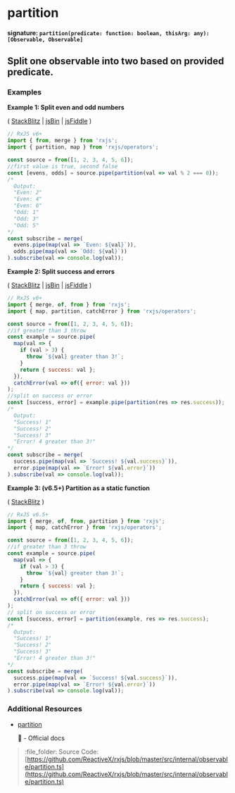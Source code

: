 # partition

#### signature: `partition(predicate: function: boolean, thisArg: any): [Observable, Observable]`

## Split one observable into two based on provided predicate.

### Examples

**Example 1: Split even and odd numbers**

\( [StackBlitz](https://stackblitz.com/edit/typescript-gr3ljs?file=index.ts&devtoolsheight=100) \| [jsBin](http://jsbin.com/hipehexaku/1/edit?js,console) \| [jsFiddle](https://jsfiddle.net/btroncone/q0xo7gvv/) \)

```javascript
// RxJS v6+
import { from, merge } from 'rxjs';
import { partition, map } from 'rxjs/operators';

const source = from([1, 2, 3, 4, 5, 6]);
//first value is true, second false
const [evens, odds] = source.pipe(partition(val => val % 2 === 0));
/*
  Output:
  "Even: 2"
  "Even: 4"
  "Even: 6"
  "Odd: 1"
  "Odd: 3"
  "Odd: 5"
*/
const subscribe = merge(
  evens.pipe(map(val => `Even: ${val}`)),
  odds.pipe(map(val => `Odd: ${val}`))
).subscribe(val => console.log(val));
```

**Example 2: Split success and errors**

\( [StackBlitz](https://stackblitz.com/edit/typescript-vmfvp8?file=index.ts&devtoolsheight=100) \| [jsBin](http://jsbin.com/kukuguhuri/1/edit?js,console) \| [jsFiddle](https://jsfiddle.net/btroncone/fe246u5p/) \)

```javascript
// RxJS v6+
import { merge, of, from } from 'rxjs';
import { map, partition, catchError } from 'rxjs/operators';

const source = from([1, 2, 3, 4, 5, 6]);
//if greater than 3 throw
const example = source.pipe(
  map(val => {
    if (val > 3) {
      throw `${val} greater than 3!`;
    }
    return { success: val };
  }),
  catchError(val => of({ error: val }))
);
//split on success or error
const [success, error] = example.pipe(partition(res => res.success));
/*
  Output:
  "Success! 1"
  "Success! 2"
  "Success! 3"
  "Error! 4 greater than 3!"
*/
const subscribe = merge(
  success.pipe(map(val => `Success! ${val.success}`)),
  error.pipe(map(val => `Error! ${val.error}`))
).subscribe(val => console.log(val));
```

**Example 3: \(v6.5+\) Partition as a static function**

\( [StackBlitz](https://stackblitz.com/edit/typescript-vmfvp8?file=index.ts&devtoolsheight=100) \)

```javascript
// RxJS v6.5+
import { merge, of, from, partition } from 'rxjs';
import { map, catchError } from 'rxjs/operators';

const source = from([1, 2, 3, 4, 5, 6]);
//if greater than 3 throw
const example = source.pipe(
  map(val => {
    if (val > 3) {
      throw `${val} greater than 3!`;
    }
    return { success: val };
  }),
  catchError(val => of({ error: val }))
);
// split on success or error
const [success, error] = partition(example, res => res.success);
/*
  Output:
  "Success! 1"
  "Success! 2"
  "Success! 3"
  "Error! 4 greater than 3!"
*/
const subscribe = merge(
  success.pipe(map(val => `Success! ${val.success}`)),
  error.pipe(map(val => `Error! ${val.error}`))
).subscribe(val => console.log(val));
```

### Additional Resources

* [partition](https://rxjs.dev/api/operators/partition)

  :newspaper: - Official docs

> :file\_folder: Source Code: [https://github.com/ReactiveX/rxjs/blob/master/src/internal/observable/partition.ts](https://github.com/ReactiveX/rxjs/blob/master/src/internal/observable/partition.ts)

